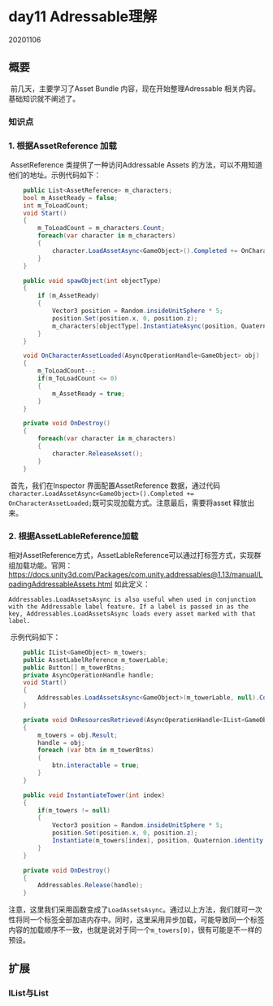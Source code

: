 # day11 Adressable理解

20201106

## 概要

​		前几天，主要学习了Asset Bundle 内容，现在开始整理Adressable 相关内容。基础知识就不阐述了。

### 知识点

### 1. 根据AssetReference 加载

​		AssetReference 类提供了一种访问Addressable Assets 的方法，可以不用知道他们的地址。示例代码如下：

```c#
    public List<AssetReference> m_characters;
    bool m_AssetReady = false;
    int m_ToLoadCount;
    void Start()
    {
        m_ToLoadCount = m_characters.Count;
        foreach(var character in m_characters)
        {
            character.LoadAssetAsync<GameObject>().Completed += OnCharacterAssetLoaded;
        }
    }

    public void spawObject(int objectType)
    {
        if (m_AssetReady)
        {
            Vector3 position = Random.insideUnitSphere * 5;
            position.Set(position.x, 0, position.z);
            m_characters[objectType].InstantiateAsync(position, Quaternion.identity);
        }
    }

    void OnCharacterAssetLoaded(AsyncOperationHandle<GameObject> obj)
    {
        m_ToLoadCount--;
        if(m_ToLoadCount <= 0)
        {
            m_AssetReady = true;
        }
    }

    private void OnDestroy()
    {
        foreach(var character in m_characters)
        {
            character.ReleaseAsset();
        }
    }
```

​		首先，我们在Inspector 界面配置AssetReference 数据，通过代码``character.LoadAssetAsync<GameObject>().Completed += OnCharacterAssetLoaded;``既可实现加载方式。注意最后，需要将asset 释放出来。



### 2. 根据AssetLableReference加载

​		相对AssetReference方式，AssetLableReference可以通过打标签方式，实现群组加载功能。官网：https://docs.unity3d.com/Packages/com.unity.addressables@1.13/manual/LoadingAddressableAssets.html 如此定义：

```
Addressables.LoadAssetsAsync is also useful when used in conjunction with the Addressable label feature. If a label is passed in as the key, Addressables.LoadAssetsAsync loads every asset marked with that label.
```

​		示例代码如下：

```c#
    public IList<GameObject> m_towers;
    public AssetLabelReference m_towerLable;
    public Button[] m_towerBtns;
    private AsyncOperationHandle handle;
    void Start()
    {
        Addressables.LoadAssetsAsync<GameObject>(m_towerLable, null).Completed += OnResourcesRetrieved;
    }

    private void OnResourcesRetrieved(AsyncOperationHandle<IList<GameObject>> obj)
    {
        m_towers = obj.Result;
        handle = obj;
        foreach (var btn in m_towerBtns)
        {
            btn.interactable = true;
        }
    }

    public void InstantiateTower(int index)
    {
        if(m_towers != null)
        {
            Vector3 position = Random.insideUnitSphere * 5;
            position.Set(position.x, 0, position.z);
            Instantiate(m_towers[index], position, Quaternion.identity, null);
        }
    }

    private void OnDestroy()
    {
        Addressables.Release(handle);
    }
```

​		注意，这里我们采用函数变成了``LoadAssetsAsync``。通过以上方法，我们就可一次性将同一个标签全部加进内存中。同时，这里采用异步加载，可能导致同一个标签内容的加载顺序不一致，也就是说对于同一个`m_towers[0]`，很有可能是不一样的预设。









## 扩展

### IList与List

